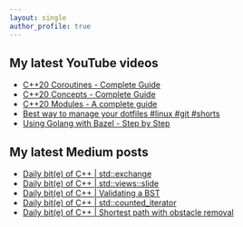 ```yaml
---
layout: single
author_profile: true
---
```


## My latest YouTube videos

<ul>
<!--START_SECTION:youtube-->
<li><a href="https://www.youtube.com/watch?v=w-dmOHhBX9o">C++20 Coroutines - Complete Guide</a></li>
<li><a href="https://www.youtube.com/watch?v=1So7onMFxJM">C++20 Concepts  - Complete Guide</a></li>
<li><a href="https://www.youtube.com/watch?v=WRCwciJ5MTE">C++20 Modules - A complete guide</a></li>
<li><a href="https://www.youtube.com/watch?v=LHrB4TcU1JM">Best way to manage your dotfiles #linux #git #shorts</a></li>
<li><a href="https://www.youtube.com/watch?v=mXLrk0ipwz4">Using Golang with Bazel - Step by Step</a></li>
<!--END_SECTION:youtube-->
</ul>

## My latest Medium posts

<ul>
<!--START_SECTION:medium-->
<li><a href="https://medium.com/@simontoth/daily-bit-e-of-c-std-exchange-27f04b0a5de4?source=rss-1e1de1006a93------2">Daily bit(e) of C++ | std::exchange</a></li>
<li><a href="https://medium.com/@simontoth/daily-bit-e-of-c-std-views-slide-6305f02ff82f?source=rss-1e1de1006a93------2">Daily bit(e) of C++ | std::views::slide</a></li>
<li><a href="https://medium.com/@simontoth/daily-bit-e-of-c-validating-a-bst-71612eba5a38?source=rss-1e1de1006a93------2">Daily bit(e) of C++ | Validating a BST</a></li>
<li><a href="https://medium.com/@simontoth/daily-bit-e-of-c-std-counted-iterator-146d264b9aae?source=rss-1e1de1006a93------2">Daily bit(e) of C++ | std::counted_iterator</a></li>
<li><a href="https://medium.com/@simontoth/daily-bit-e-of-c-shortest-path-with-obstacle-removal-5361af4b704c?source=rss-1e1de1006a93------2">Daily bit(e) of C++ | Shortest path with obstacle removal</a></li>
<!--END_SECTION:medium-->
</ul>